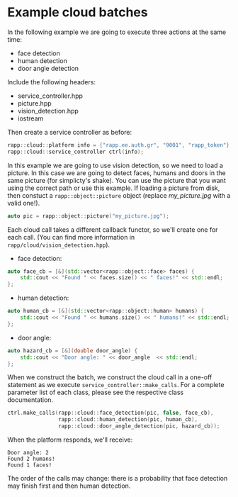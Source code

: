 # Example cloud batches

In the following example we are going to execute three actions at the same time:

* face detection
* human detection
* door angle detection

Include the following headers:

* service_controller.hpp
* picture.hpp
* vision_detection.hpp
* iostream

Then create a service controller as before:

```cpp
rapp::cloud::platform info = {"rapp.ee.auth.gr", "9001", "rapp_token"}; 
rapp::cloud::service_controller ctrl(info);
```

In this example we are going to use vision detection, so we need to load a picture.
In this case we are going to detect faces, humans and doors in the same picture (for simplicty's shake).
You can use the picture that you want using the correct path or use this example.
If loading a picture from disk, then constuct a `rapp::object::picture` object (replace *my_picture.jpg* with a valid one!).

```cpp
auto pic = rapp::object::picture("my_picture.jpg");
```

Each cloud call takes a different callback functor, so
we'll create one for each call.
(You can find more information in `rapp/cloud/vision_detection.hpp`).

* face detection:

```cpp
auto face_cb = [&](std::vector<rapp::object::face> faces) { 
    std::cout << "Found " << faces.size() << " faces!" << std::endl;
};
```

* human detection:

```cpp
auto human_cb = [&](std::vector<rapp::object::human> humans) {
    std::cout << "Found " << humans.size() << " humans!" << std::endl;
};
```

* door angle:

```cpp
auto hazard_cb = [&](double door_angle) {
    std::cout << "Door angle: " << door_angle  << std::endl;
};
```

When we construct the batch, we construct the cloud call in a one-off statement
as we execute `service_controller::make_calls`.
For a complete parameter list of each class, please see the respective class documentation.

```cpp
ctrl.make_calls(rapp::cloud::face_detection(pic, false, face_cb),
                rapp::cloud::human_detection(pic, human_cb),
                rapp::cloud::door_angle_detection(pic, hazard_cb));
```

When the platform responds, we'll receive:

```
Door angle: 2
Found 2 humans!
Found 1 faces!
```

The order of the calls may change: there is a probability that face detection may finish first
and then human detection.


